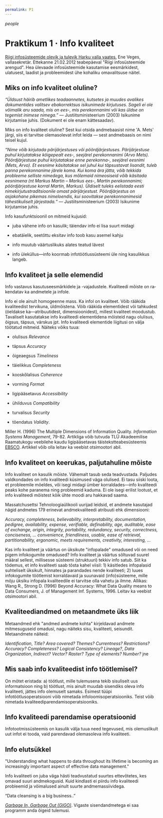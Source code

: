 ```yaml
---
permalink: P1
---
```


<div style='display: inline-block;'><i class="material-icons ikoon teal">people</i></div>

# Praktikum 1 · Info kvaliteet 

[Riigi infosüsteemide olevik ja tulevik Harku valla vaates.](https://www.ria.ee/public/Programm/Tark_e_riik_2011/riigi_infosusteemi_arengute_infopaev_21.02.12/15_Ene_Veges__Harku_VV.pdf) Ene Veges, vallasekretär. Ettekanne 21.02.2012 teabepäeval "Riigi infosüsteemide arengud". Hea ülevaade infosüsteemide kasutamise eesmärkidest, ulatusest, laadist ja probleemidest ühe kohaliku omavalitsuse näitel.

## Miks on info kvaliteet oluline?

_“Üldsust häirib ametlikes teadaannetes, kutsetes ja muudes avalikes dokumentides valitsev ebakorrektsus isikunimede kirjutuses. Sageli ei ole võimalik aru saada, mis on ees-, mis perekonnanimi või kas üldse on tegemist inimese nimega.”_ — Justiitsministeerium (2003) Isikunime kirjutamise juhis. (Dokument ei ole enam kättesaadav).

Miks on info kvaliteet oluline? Sest kui otsida andmebaasist nime 'A. Mets' järgi, siis ei tarvitse olemasolevat infot leida — sest andmebaasis on nimi teisel kujul.

_“Nime võib kirjutada pärijärjestuses või pöördjärjestuses. Pärijärjestuse puhul kirjutatakse kõigepealt ees-, seejärel perekonnanimi (Arvo Mets). Pöördjärjestuse puhul kirjutatakse enne perekonna-, seejärel eesnimi (Mets, Arvo). Et eesnime käsitatakse sel juhul kui täpsustavat lisandit, tuleb panna perekonnanime järele koma. Kui koma ära jätta, võib tekkida probleeme selliste nimedega, kus mõlemaid nimeosiseid võib käsitada eesnimena (nt Markus Martin – Markus ees-, Martin perekonnanimi; pöördjärjestuse korral Martin, Markus). Üldiselt tuleks eelistada eesti nimekirjutustraditsioonile omast pärijärjestust. Pöördjärjestus on asjakohane pikemas nimeloendis, kui soovitakse perekonnanimesid tähestikuliselt järjestada.“_ — Justiitsministeerium (2003) Isikunime kirjutamise juhis.

Info kasufunktsioonil on mitmeid kujusid: 

- juba vähene info on kasulik; täiendav info ei lisa suurt midagi 

- ebatäielik, seetõttu eksitav info toob kasu asemel kahju 

- info muutub väärtuslikuks alates teatud lävest 

- info üleküllus—info koormab infotöötlussüsteemi üle ning kasulikkus langeb. 

## Info kvaliteet ja selle elemendid

Info vastavus ka­su­tus­ees­mär­ki­de­le ja -vajadustele. Kvaliteedi mõiste on ra­ken­da­tav ka andmetele ja infole.

Info ei ole ainult homogeenne mass. Ka infol on kvaliteet. Võib rääkida kvaliteedist tervikuna, üldmõistena. Võib rääkida elementidest või tahkudest (öeldakse ka—atribuutidest, dimensioonidest), millest kvaliteet moodustub. Tavaliselt kasutatakse info kvaliteedi elementidena mõisteid nagu olulisus, õigsus, täpsus, värskus jpt. Info kvaliteedi elementide liigitusi on välja töötatud mitmeid. Näiteks võiks tuua: 

- olulisus _Relevance_ 

- täpsus _Accuracy_ 

- õigeaegsus _Timeliness_ 

- täielikkus _Completeness_ 

- kooskõlalisus _Coherence_ 

- vorming _Format_ 

- ligipääsetavus _Accessibility_ 

- ühilduvus _Compatibility_ 

- turvalisus _Security_ 

- tõendatus _Validity_.

Miller H. (1996) The Multiple Dimensions of Information Quality. _Information Systems Management_, 79-82. Artikliga võib tutvuda TLÜ Akadeemilise Raamatukogu veebilehe kaudu ligipääsetavas täistekstteabesüsteemis [EBSCO](https://www.tlulib.ee/index.php/et/inforessursid/e-andmebaasid). Artikkel võib olla leitav ka veebist otsimootori abil.

## Info kvaliteet on keerukas, paljutahuline mõiste

Info kvaliteet on kasulik mõiste. Vähemalt tasub seda teadvustada. Paljudes valdkondades on info kvaliteedi küsimused väga olulised. Ei tasu siiski loota, et probleemile mõeldes, või isegi midagi ümber korraldades—info kvaliteedi peaks kohe paranema ning probleemid kaduma. Ei ole isegi erilist lootust, et info kvaliteedi mõistest kõik ühte moodi aru hakkavad saama.

Massatchusettsi Tehnoloogiaülikooli uurijad leidsid, et andmete kasutajad nägid andmetes 179 erinevat andmekvaliteedi atribuuti ehk dimensiooni: 

_Accuracy, completeness, believability, interpretability, documentation, pedigree, availability, expense, verifiable, definability, age, auditable, ease of exchange, origin, integrity, portability, redundancy, security, correctness, conciseness, … convenience, friendliness, usable, ease of retrieval, partitionability, ergonomic, meets requirements, creativity, interesting, …_

Kas info kvaliteet ja väärtus on üksikute "info­pa­la­de" omadused või on need pigem infokogumite oma­du­sed? Info kvaliteet ja väärtus sõl­tuvad suurel mää­ral sellest, millisesse süsteemi (struk­tuuri) tek­kiv in­fo sa­tub. Siit ka tõdemus, et info kvaliteeti saab tõsta ka­hel viisil: 1) käsitledes infopalasid suh­te­li­selt üksi­kult, hinnates ja paran­da­des nen­de kva­li­teeti; 2) luu­es infokogumite töötlemist kor­ral­da­vaid ja suu­navaid (in­fo)süsteeme, mille mõju ük­si­ku infopala kva­li­tee­di­le ei tarvitse olla va­hetu ja ilm­ne. Allikas: Wang R., Strong D. (1996) Beyond Accuracy: What Data Quality means to Data Consumers, J. of Management Inf. Systems, 1996. Leitav ka veebist otsimootori abil.

## Kvaliteediandmed on metaandmete üks liik

Metaandmed ehk "andmed andmete kohta" kirjeldavad andmete mitmesuguseid omadusi, nagu näiteks sisu, kvaliteeti, seisundit. Metaandmete näiteid: 

_Identification_, _Title? Area covered? Themes? Currentness? Restrictions?_ 
_Accuracy? Completeness? Logical Consistency? Lineage?_, _Data Organization_, 
_Indirect? Vector? Raster? Type of elements? Number?_ jne

## Mis saab info kvaliteedist info töötlemisel?

On mõtet eristada: a) töötlust, mille tulemusena tekib sisuliselt uus informatsioon ning b) töötlust, mis ainult muudab sisendiks oleva info kvaliteeti, jättes info olemuselt samaks. Esimest tüüpi infotöötlusoperatsiooni võib nimetada infoloomisoperatsiooniks. Teist võib nimetada kvaliteediparendamisoperatsiooniks.

## Info kvaliteedi parendamise operatsioonid

Infotootmissüsteemis on kasulik välja tuua need tegevused, mis olemuslikult uut infot ei tooda, vaid parendavad olemasoleva info kvaliteeti.

## Info elutsükkel

"Understanding what happens to data throughout its lifetime is becoming an increasingly important aspect of effective data management." 

Info kvaliteeti on juba väga hästi teadvustatud suurtes ettevõtetes, kes omavad suuri andmekogusid. Kuid kindlasti ei piirdu info kvaliteedi probleemid ja võimalused ainult suurte andmemassiividega. 

“Data cleansing is a big business..”  

_[Garbage In, Garbage Out (GIGO)](https://en.wikipedia.org/wiki/Garbage_in,_garbage_out)_. Vigaste sisendandmetega ei saa programm anda õigeid tulemusi. 
